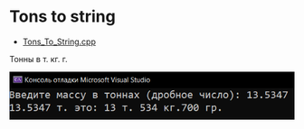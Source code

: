 # Tons to string
* [Tons_To_String.cpp](Tons_To_String.cpp)
<p>Тонны в т. кг. г.</p>
<img src="/images/Tons_To_String.png">
